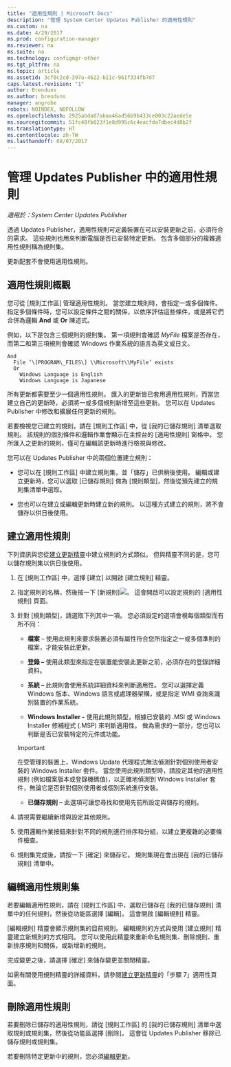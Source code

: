 ```yaml
---
title: "適用性規則 | Microsoft Docs"
description: "管理 System Center Updates Publisher 的適用性規則"
ms.custom: na
ms.date: 4/29/2017
ms.prod: configuration-manager
ms.reviewer: na
ms.suite: na
ms.technology: configmgr-other
ms.tgt_pltfrm: na
ms.topic: article
ms.assetid: 3cf0c2cd-397a-4622-b11c-961f334fb7d7
caps.latest.revision: "1"
author: Brenduns
ms.author: brenduns
manager: angrobe
robots: NOINDEX, NOFOLLOW
ms.openlocfilehash: 2925abda07abaa46ad56b9b433ce003c22aede5e
ms.sourcegitcommit: 51fc48fb023f1e8d995c6c4eacfda7dbec4d0b2f
ms.translationtype: HT
ms.contentlocale: zh-TW
ms.lasthandoff: 08/07/2017
---
```

# <a name="manage-applicability-rules-in-updates-publisher"></a>管理 Updates Publisher 中的適用性規則

*適用於：System Center Updates Publisher*

透過 Updates Publisher，適用性規則可定義裝置在可以安裝更新之前，必須符合的需求。 這些規則也用來判斷電腦是否已安裝特定更新。 包含多個部分的複雜適用性規則稱為規則集。

更新配套不會使用適用性規則。

## <a name="overview-of-applicability-rules"></a>適用性規則概觀
您可從 [規則工作區] 管理適用性規則。 當您建立規則時，會指定一或多個條件。 指定多個條件時，您可以設定條件之間的關係，以依序評估這些條件，或是將它們合併為邏輯 **And** 或 **Or** 陳述式。

例如，以下是包含三個規則的規則集。 第一項規則會確認 *MyFile* 檔案是否存在，而第二和第三項規則會確認 Windows 作業系統的語言為英文或日文。

    And  
      File ‘\[PROGRAM\_FILES\] \\Microsoft\\MyFile’ exists  
      Or  
        Windows Language is English   
        Windows Language is Japanese

所有更新都需要至少一個適用性規則。 匯入的更新皆已套用適用性規則，而當您建立自己的更新時，必須將一或多個規則新增至這些更新。 您可以在 Updates Publisher 中修改和擴展任何更新的規則。

若要檢視您已建立的規則，請在 [規則工作區] 中，從 [我的已儲存規則] 清單選取規則。 該規則的個別條件和邏輯作業會顯示在主控台的 [適用性規則] 窗格中。 您所匯入之更新的規則，僅可在編輯該更新時進行檢視與修改。

您可以在 Updates Publisher 中的兩個位置建立規則：

-   您可以在 [規則工作區] 中建立規則集，並「儲存」已供稍後使用。 編輯或建立更新時，您可以選取 [已儲存規則] 做為 [規則類型]，然後從預先建立的規則集清單中選取。

-   您也可以在建立或編輯更新時建立新的規則。 以這種方式建立的規則，將不會儲存以供日後使用。

## <a name="create-applicability-rule"></a>建立適用性規則
下列資訊與您從[建立更新精靈](/sccm/sum/tools/create-updates-with-updates-publisher#the-create-update-wizard)中建立規則的方式類似。 但與精靈不同的是，您可以儲存規則集以供日後使用。

1.  在 [規則工作區] 中，選擇 [建立] 以開啟 [建立規則] 精靈。

2.  指定規則的名稱，然後按一下 [新規則]![](media/newrule.png)。 這會開啟可以設定規則的 [適用性規則] 頁面。

3.  針對 [規則類型]，請選取下列其中一項。 您必須設定的選項會視每個類型而有所不同：

    -   **檔案** – 使用此規則來要求裝置必須有屬性符合您所指定之一或多個準則的檔案，才能安裝此更新。

    -   **登錄 –** 使用此類型來指定在裝置能安裝此更新之前，必須存在的登錄詳細資料。

    -   **系統 –** 此規則會使用系統詳細資料來判斷適用性。 您可以選擇定義 Windows 版本、Windows 語言或處理器架構，或是指定 WMI 查詢來識別裝置的作業系統。

    -   **Windows Installer -** 使用此規則類型，根據已安裝的 .MSI 或 Windows Installer 修補程式 (.MSP) 來判斷適用性。 做為需求的一部分，您也可以判斷是否已安裝特定的元件或功能。

       > [!IMPORTANT]   
       > 在受管理的裝置上，Windows Update 代理程式無法偵測針對個別使用者安裝的 Windows Installer 套件。 當您使用此規則類型時，請設定其他的適用性規則 (例如檔案版本或登錄機碼值)，以正確地偵測到 Windows Installer 套件，無論它是否針對個別使用者或個別系統進行安裝。

    -   **已儲存規則** – 此選項可讓您尋找和使用先前所設定與儲存的規則。

4.  請視需要繼續新增與設定其他規則。

5.  使用邏輯作業按鈕來針對不同的規則進行排序和分組，以建立更複雜的必要條件檢查。

6.  規則集完成後，請按一下 [確定] 來儲存它。 規則集現在會出現在 [我的已儲存規則] 清單中。

## <a name="edit-applicability-rule-sets"></a>編輯適用性規則集
若要編輯適用性規則，請在 [規則工作區] 中，選取已儲存在 [我的已儲存規則] 清單中的任何規則，然後從功能區選擇 [編輯]。 這會開啟 [編輯規則] 精靈。

[編輯規則] 精靈會顯示規則集的目前規則。 編輯規則的方式與使用 [建立規則] 精靈建立新規則的方式相同。 您可以使用此精靈來重新命名規則集、刪除規則、重新排序規則和關係，或新增新的規則。

完成變更之後，請選擇 [確定] 來儲存變更並關閉精靈。

如需有關使用規則精靈的詳細資料，請參閱[建立更新精靈](/sccm/sum/tools/create-updates-with-updates-publisher#the-create-update-wizard)的「步驟 7」適用性頁面。

## <a name="delete-applicability-rules"></a>刪除適用性規則
若要刪除已儲存的適用性規則，請從 [規則工作區] 的 [我的已儲存規則] 清單中選取規則或規則集，然後從功能區選擇 [刪除]。 這會從 Updates Publisher 移除已儲存規則或規則集。

若要刪除特定更新中的規則，您必須[編輯更新](/sccm/sum/tools/manage-updates-with-updates-publisher#edit-updates-and-bundles)。
